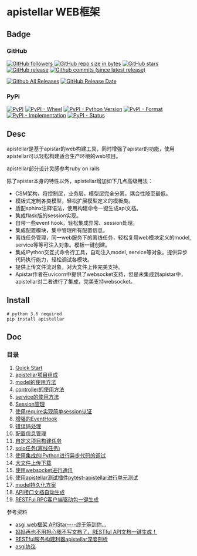 # apistellar WEB框架

## Badge

### GitHub

[![GitHub followers](https://img.shields.io/github/followers/shichaoma.svg?label=github%20follow)](https://github.com/shichao.ma)
[![GitHub repo size in bytes](https://img.shields.io/github/repo-size/shichaoma/apistellar.svg)](https://github.com/shichaoma/apistellar)
[![GitHub stars](https://img.shields.io/github/stars/shichaoma/apistellar.svg?label=github%20stars)](https://github.com/shichaoma/apistellar)
[![GitHub release](https://img.shields.io/github/release/shichaoma/apistellar.svg)](https://github.com/shichaoma/apistellar/releases)
[![Github commits (since latest release)](https://img.shields.io/github/commits-since/shichaoma/apistellar/latest.svg)](https://github.com/shichaoma/apistellar)

[![Github All Releases](https://img.shields.io/github/downloads/shichaoma/apistellar/total.svg)](https://github.com/shichaoma/apistellar/releases)
[![GitHub Release Date](https://img.shields.io/github/release-date/shichaoma/apistellar.svg)](https://github.com/shichaoma/apistellar/releases)

### PyPi

[![PyPI](https://img.shields.io/pypi/v/apistellar.svg)](https://pypi.org/project/apistellar/)
[![PyPI - Wheel](https://img.shields.io/pypi/wheel/apistellar.svg)](https://pypi.org/project/apistellar/)
[![PyPI - Python Version](https://img.shields.io/pypi/pyversions/apistellar.svg)](https://pypi.org/project/apistellar/)
[![PyPI - Format](https://img.shields.io/pypi/format/apistellar.svg)](https://pypi.org/project/apistellar/)
[![PyPI - Implementation](https://img.shields.io/pypi/implementation/apistellar.svg)](https://pypi.org/project/apistellar/)
[![PyPI - Status](https://img.shields.io/pypi/status/apistellar.svg)](https://pypi.org/project/apistellar/)

## Desc

apistellar是基于apistar的web构建工具，同时增强了apistar的功能，使用apistellar可以轻松构建适合生产环境的web项目。

apistellar部分设计灵感参考ruby on rails

除了apistar本身的特性以外，apistellar增加如下几点高级用法：

- CSM架构，将控制层，业务层，模型层完全分离，耦合性降至最低。
- 模板式定制各类模型，轻松扩展模型定义的模板类。
- 适配sphinx注释语法，使用构建命令一键生成api文档。
- 集成flask版的session实现。
- 自带一些event hook，轻松集成异常、session处理。
- 集成配置模块，集中管理所有配置信息。
- 离线任务管理，同一web服务下的离线任务，轻松复用web模块定义的model, service等等可注入对象。模板一键创建。
- 集成IPython交互式命令行工具，自动注入model, service等对象。提供异步代码执行能力，轻松调试各模块。
- 提供上传文件流对象，对大文件上传完美支持。
- Apistar作者在uvicorn中提供了websocket支持，但是未集成到apistar中，apistellar对二者进行了集成，完美支持websocket。

## Install
```
# python 3.6 required
pip install apistellar
```

## Doc
### 目录

1. [Quick Start](https://github.com/ShichaoMa/apistellar/wiki/Quick-Start)
2. [apistellar项目组成](https://github.com/ShichaoMa/apistellar/wiki/apistellar项目组成)
3. [model的使用方法](https://github.com/ShichaoMa/apistellar/wiki/model的使用方法)
4. [controller的使用方法](https://github.com/ShichaoMa/apistellar/wiki/controller的使用方法)
5. [service的使用方法](https://github.com/ShichaoMa/apistellar/wiki/service的使用方法)
6. [Session管理](https://github.com/ShichaoMa/apistellar/wiki/Session管理)
7. [使用require实现简单session认证](https://github.com/ShichaoMa/apistellar/wiki/使用require实现简单session认证)
8. [增强的EventHook](https://github.com/ShichaoMa/apistellar/wiki/增强的EventHook)
9. [错误码处理](https://github.com/ShichaoMa/apistellar/wiki/错误码处理)
10. [配置信息管理](https://github.com/ShichaoMa/apistellar/wiki/配置信息管理)
11. [自定义项目构建任务](https://github.com/ShichaoMa/apistellar/wiki/自定义项目构建任务)
12. [solo任务(离线任务)](https://github.com/ShichaoMa/apistellar/wiki/solo任务(离线任务))
13. [使用集成的IPython进行异步代码的调试](https://github.com/ShichaoMa/apistellar/wiki/使用集成的IPython进行异步代码的调试)
14. [大文件上传下载](https://github.com/ShichaoMa/apistellar/wiki/大文件上传下载)
15. [使用websocket进行通讯](https://github.com/ShichaoMa/apistellar/wiki/使用websocket进行通讯)
16. [使用apistellar测试插件pytest-apistellar进行单元测试](https://github.com/ShichaoMa/apistellar/wiki/使用apistellar测试插件pytest-apistellar进行单元测试)
17. [model持久化方案](https://github.com/ShichaoMa/apistellar/wiki/model%E6%8C%81%E4%B9%85%E5%8C%96%E6%96%B9%E6%A1%88)
18. [API接口文档自动生成](https://github.com/ShichaoMa/apistellar/wiki/API接口文档自动生成)
19. [RESTFul RPC客户端驱动包一键生成](https://github.com/ShichaoMa/apistellar/wiki/RESTFul-RPC客户端驱动包一键生成)

参考资料

- [asgi web框架 APIStar----终于等到你...](https://zhuanlan.zhihu.com/p/36297606)
- [妈妈再也不用担心我不写文档了，RESTful API文档一键生成！](https://zhuanlan.zhihu.com/p/55784077)
- [RESTful服务构建利器apistellar深度剖析](https://zhuanlan.zhihu.com/p/41843954)
- [asgi协议](https://github.com/django/asgiref/blob/master/specs/www.rst)
